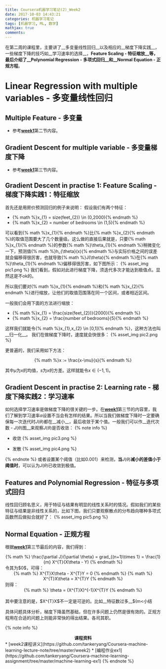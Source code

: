 ```yaml
---
title: Coursera机器学习笔记(2)_Week2
date: 2017-10-03 14:43:21
categories: 机器学习笔记
tags: [机器学习, ML, 数学]
mathjax: true
comments:
---
```

在第二周的课程里，主要讲了__多变量线性回归__以及相应的__梯度下降实践__，一些梯度下降的技巧如__学习速率的选择__，__Feature Scaling - 特征缩放__等，最后介绍了__Polynomial Regression - 多项式回归__和__Normal Equation - 正规方程__。

<!--more-->

# Linear Regression with multiple variables - 多变量线性回归
## Multiple Feature - 多变量
* 参考[__week1__](https://tankeryang.github.io/posts/Coursera机器学习笔记-1-Week1)第二节内容。

## Gradient Descent for multiple variable - 多变量梯度下降
* 参考[__week1__](https://tankeryang.github.io/posts/Coursera机器学习笔记-1-Week1)第三节内容。

## Gradient Descent in practise 1: Feature Scaling - 梯度下降实践1：特征缩放
首先还是用房价预测回归的例子来说明：
假设我们有两个特征：
* {% math %}x_{1} = size(feet_{2}) \in (0,2000){% endmath %}
* {% math %}x_{2} = number of bedrooms \in (1,5){% endmath %}

可以看到{% math %}x_{1}{% endmath %}比{% math %}x_{2}{% endmath %}的取值范围要大了几个数量级。这么做的直接后果就是，只要{% math %}x_{1}{% endmath %}的参数{% math %}\theta_{1}{% endmath %}稍微变化一下，预测值{% math %}h_{\theta}(x){% endmath %}与实际价格之间的误差就会偏移得很厉害，也就导致{% math %}J(\theta){% endmath %}在{% math %}\theta_{1}{% endmath %}偏移得很厉害，如下图所示：
{% asset_img pic1.png %}
我们看到，假如对此进行梯度下降，须迭代多次才能达到极值点。显然这是不ok的。

所以我们要对{% math %}x_{1}{% endmath %}和{% math %}x_{2}{% endmath %}进行缩放，让他们的取值范围落在同一个区间，或者相近区间。

一般我们会用下面的方法进行缩放：
* {% math %}x_{1} = \frac{size(feet_{2})}{2000}{% endmath %}
* {% math %}x_{2} = \frac{number of bedrooms}{5}{% endmath %}

这样我们就能令{% math %}x_{1},x_{2} \in [0,1]{% endmath %}，这种方法也叫__归一化__。
我们在做梯度下降时，速度就会快很多：
{% asset_img pic2.png %}

更普遍的，我们采用如下方法：
<center>
{% math %}x := \frac{x-\mu}{s}{% endmath %}
</center>

其中$\mu$为$x$的均值，$s$为$x$的方差。这样就能令$x\in (-1,1)$。

## Gradient Descent in practise 2: Learning rate - 梯度下降实践2：学习速率
如何选择学习速率是做梯度下降的很关键的一步。在[__week1__](https://tankeryang.github.io/posts/Coursera机器学习笔记-1-Week1)第三节的内容里，我们了解到学习速率$\alpha$设置不当会有怎样的结果。所以当我们做梯度下降时一定要确保每一次迭代时$J(\theta)$都在__减小__，最后收敛于某个值。一般我们可以作__迭代次数 - $J(\theta)$图__来观察$J(\theta)$是否收敛：
{% note info %}
* 收敛
{% asset_img pic3.png %}

* 发散
{% asset_img pic4.png %}

{% endnote %}
或者设置某个阈值（比如$0.001$）来检测，__当__$J(\theta)$__减小的差值小于阈值时__，可以认为$J(\theta)$已收敛到极值。

## Features and Polynomial Regression - 特征与多项式回归
线性回归顾名思义，用于特征与结果有明显的线性关系时的情况。假如我们的某些特征与结果是非线性关系的，比如下图，我们只要观察散点的分布趋向哪种多项式函数然后做拟合就好了：
{% asset_img pic5.png %}

## Normal Equation - 正规方程
根据[__week1__](https://tankeryang.github.io/posts/Coursera机器学习笔记-1-Week1)第三节最后的内容，我们得到：
<center>
{% math %} 
\frac{\partial J}{\partial \theta} = grad_{(n+1)\times 1} = \frac{1}{m} X^{T}(X\theta - Y)
{% endmath %} 
</center>
令其为$0$，可得：
<center>
{% math %} 
X^{T}X\theta - X^{T}Y = 0
{% endmath %}
{% math %}
X^{T}X\theta = X^{T}Y
{% endmath %} 
</center>
则得：
<center>
{% math %}
\theta = (X^{T}X)^{-1}X^{T}Y
{% endmath %}
</center>

<br>
其中要注意的是，$X^{T}X$不一定是可逆的。比如__特征数过多__$(m<<n)$，此时$r(X)\leq m$，$r(X^{T}X)\leq min(r(X),r(X^{T}))\leq m < n$。而$X^{T}X\in n\times n$，因此$X^{T}X$是不可逆的。
因此在__样本数量远大于特征数量__时才能用正规方程。

# 小结
具体问题具体分析，梯度下降虽然基础，但在许多问题上仍然是很有效的。正规方程用在合适的问题上则能非常快的得出结果。各司其职。

{% note info %}
<center><strong>课程资料</strong></center>
* [week2课程讲义](https://github.com/tankeryang/Coursera-machine-learning-lecture-note/tree/master/week2)
* [编程作业ex1](https://github.com/tankeryang/Coursera-machine-learning-assignment/tree/master/machine-learning-ex1)
{% endnote %}
